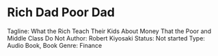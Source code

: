# Rich Dad Poor Dad

Tagline: What the Rich Teach Their Kids About Money That the Poor and Middle Class Do Not
Author: Robert Kiyosaki
Status: Not started
Type: Audio Book, Book
Genre: Finance